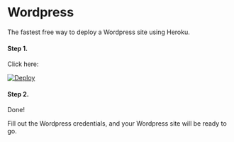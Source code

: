 # Wordpress
The fastest free way to deploy a Wordpress site using Heroku.

#### Step 1.

Click here:

[![Deploy](https://www.herokucdn.com/deploy/button.png)](https://heroku.com/deploy?template=https://github.com/hawaiianchimp/wordpress)

#### Step 2.

Done! 

Fill out the Wordpress credentials, and your Wordpress site will be ready to go.
